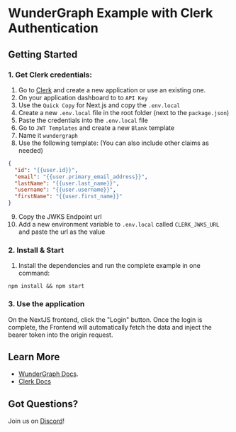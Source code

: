 # WunderGraph Example with Clerk Authentication

## Getting Started

### 1. Get Clerk credentials:

1. Go to [Clerk](https://clerk.com/) and create a new application or use an existing one.
2. On your application dashboard to to `API Key`
3. Use the `Quick Copy` for Next.js and copy the `.env.local`
4. Create a new `.env.local` file in the root folder (next to the `package.json`)
5. Paste the credentials into the `.env.local` file
6. Go to `JWT Templates` and create a new `Blank` template
7. Name it `wundergraph`
8. Use the following template: (You can also include other claims as needed)

```json
{
  "id": "{{user.id}}",
  "email": "{{user.primary_email_address}}",
  "lastName": "{{user.last_name}}",
  "username": "{{user.username}}",
  "firstName": "{{user.first_name}}"
}
```

9. Copy the JWKS Endpoint url
10. Add a new environment variable to `.env.local` called `CLERK_JWKS_URL` and paste the url as the value

### 2. Install & Start

1. Install the dependencies and run the complete example in one command:

```shell
npm install && npm start
```

### 3. Use the application

On the NextJS frontend, click the "Login" button.
Once the login is complete, the Frontend will automatically fetch the data and inject the bearer token into the origin request.

## Learn More

- [WunderGraph Docs](https://docs.wundergraph.com/docs/auth/token-based-auth/clerk).
- [Clerk Docs](https://clerk.com/docs)

## Got Questions?

Join us on [Discord](https://wundergraph.com/discord)!
